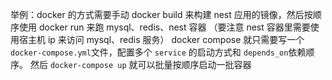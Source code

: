 举例：docker 的方式需要手动 docker build 来构建 nest 应用的镜像，然后按顺序使用 docker run 来跑 mysql、redis、nest 容器
（要注意 nest 容器里需要使用宿主机 ip 来访问 mysql、redis 服务）
docker compose 就只需要写一个 `docker-compose.yml`文件，配置多个 `service` 的启动方式和 `depends_on`依赖顺序。
然后 `docker-compose up` 就可以批量按顺序启动一批容器